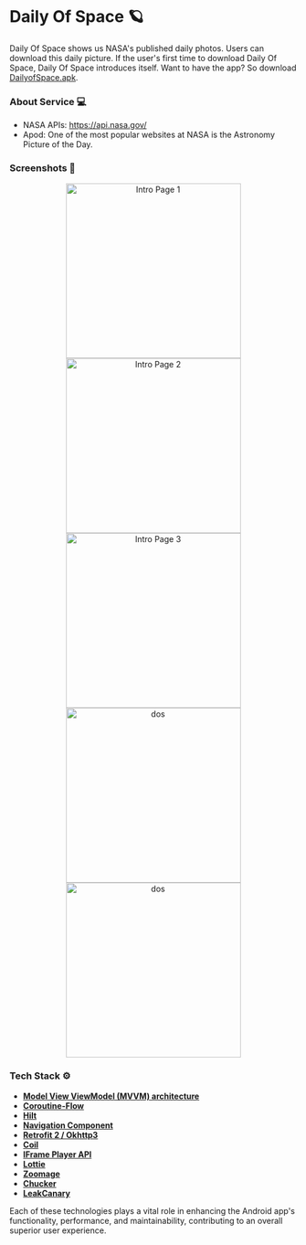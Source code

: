# Daily Of Space 🪐
Daily Of Space shows us NASA's published daily photos. Users can download this daily picture. If the user's first time to download Daily Of Space, Daily Of Space introduces itself.
Want to have the app? So download [DailyofSpace.apk](https://github.com/eminesa/DailyOfSpace/blob/master/app/release/app-release.apk).

### About Service 💻
- NASA APIs: https://api.nasa.gov/ 
- Apod: One of the most popular websites at NASA is the Astronomy Picture of the Day. 


### Screenshots 📸
<p align="center">

<img width="306" alt="Intro Page 1" src="https://github.com/eminesa/DailyOfSpace/assets/27770096/49738d7e-9e48-4e47-99bb-c966b9011ad1">
<img width="306" alt="Intro Page 2" src="https://github.com/eminesa/DailyOfSpace/assets/27770096/6871a3d4-a7e3-4a78-8db9-ddd50496af43">
<img width="306" alt="Intro Page 3" src="https://github.com/eminesa/DailyOfSpace/assets/27770096/27a60322-50b4-476c-be52-79dcb69f35f5">
<img width="306" alt="dos" src="https://github.com/eminesa/DailyOfSpace/assets/27770096/1a208cbd-5941-4e8a-81e6-7f22ee051ef6"> 
<img width="306" alt="dos" src="https://github.com/eminesa/DailyOfSpace/assets/27770096/6ecc3a2c-4646-4df0-afb6-7735e671e462"> 

</p>

### Tech Stack ⚙️

- **[Model View ViewModel (MVVM) architecture](https://developer.android.com/jetpack/guide)**
- **[Coroutine-Flow](https://developer.android.com/kotlin/flow)**
- **[Hilt](https://developer.android.com/training/dependency-injection/hilt-android)**
- **[Navigation Component](https://developer.android.com/guide/navigation)**
- **[Retrofit 2 / Okhttp3](https://square.github.io/retrofit/)**
- **[Coil](https://coil-kt.github.io/coil/)**
- **[IFrame Player API](https://developers.google.com/youtube/iframe_api_reference)**
- **[Lottie](https://airbnb.io/lottie/#/)**
- **[Zoomage](https://github.com/jsibbold/zoomage)**
- **[Chucker](https://github.com/ChuckerTeam/chucker)**
- **[LeakCanary](https://square.github.io/leakcanary/)** 

Each of these technologies plays a vital role in enhancing the Android app's functionality, performance, and maintainability, contributing to an overall superior user experience.




